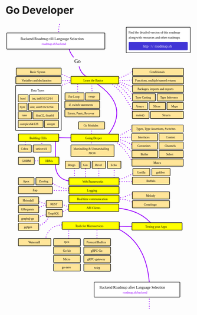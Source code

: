 # Go Developer

<link href="style/main.css" rel="stylesheet">

<svg xmlns="http://www.w3.org/2000/svg" xmlns:xlink="http://www.w3.org/1999/xlink" viewBox="1 152 1008 1557"
    style="font-family: balsamiq">
    <path d="M293 157Q276.10544138325673 233.1738375311804 331 235" fill="none" stroke="rgb(153,0,255)" stroke-width="4"
        stroke-linecap="round" stroke-linejoin="round" stroke-dasharray="0.8 12"></path>
    <path d="M576 1249Q770.456695506746 1319.1730113240437 782 1578" fill="none" stroke="rgb(153,0,255)"
        stroke-width="4" stroke-linecap="round" stroke-linejoin="round" stroke-dasharray="undefined"></path>
    <path d="M496.5 1261Q496.8274533890907 1286.7244198895028 496.5 1330" fill="none" stroke="rgb(153,0,255)"
        stroke-width="4" stroke-linecap="round" stroke-linejoin="round" stroke-dasharray="0.8 12"></path>
    <path d="M343.5 1250Q343.8274533890907 1275.7244198895028 343.5 1319" fill="none" stroke="rgb(153,0,255)"
        stroke-width="4" stroke-linecap="round" stroke-linejoin="round" stroke-dasharray="0.8 12"></path>
    <path d="M356.5 1246Q235.54081389735572 1224.9446960726427 216.5 1323.5" fill="none" stroke="rgb(153,0,255)"
        stroke-width="4" stroke-linecap="round" stroke-linejoin="round" stroke-dasharray="0.8 12"></path>
    <path d="M708.5 1250Q636.223832995423 1252.4247763114765 588 1248" fill="none" stroke="rgb(153,0,255)"
        stroke-width="4" stroke-linecap="round" stroke-linejoin="round" stroke-dasharray="undefined"></path>
    <path d="M598 1151Q736.2926453164952 1160.2444870544196 801 1247.5" fill="none" stroke="rgb(153,0,255)"
        stroke-width="4" stroke-linecap="round" stroke-linejoin="round" stroke-dasharray="undefined"></path>
    <path d="M241.5 1187.5Q203.29439057497487 1184.5885801526965 173.5 1206.5" fill="none" stroke="rgb(153,0,255)"
        stroke-width="4" stroke-linecap="round" stroke-linejoin="round" stroke-dasharray="0.8 12"></path>
    <path d="M238.5 1187.5Q222.7124984950272 1238.6397804916494 170.5 1248.5" fill="none" stroke="rgb(153,0,255)"
        stroke-width="4" stroke-linecap="round" stroke-linejoin="round" stroke-dasharray="0.8 12"></path>
    <path d="M361.5 1150.5Q322.02693956977424 1158.4655555527547 304.5 1178.5" fill="none" stroke="rgb(153,0,255)"
        stroke-width="4" stroke-linecap="round" stroke-linejoin="round" stroke-dasharray="0.8 12"></path>
    <path d="M232.5 1133.5Q192.9182626196847 1139.0017827403024 164.5 1159.5" fill="none" stroke="rgb(153,0,255)"
        stroke-width="4" stroke-linecap="round" stroke-linejoin="round" stroke-dasharray="0.8 12"></path>
    <path d="M236.5 1125.5Q195.01428929562968 1130.8729202673526 172.5 1106.5" fill="none" stroke="rgb(153,0,255)"
        stroke-width="4" stroke-linecap="round" stroke-linejoin="round" stroke-dasharray="0.8 12"></path>
    <path d="M369.5 1146Q325.4579649999183 1146.1051416333657 299.5 1122.5" fill="none" stroke="rgb(153,0,255)"
        stroke-width="4" stroke-linecap="round" stroke-linejoin="round" stroke-dasharray="0.8 12"></path>
    <path d="M698 1124Q649.4125032011184 1097.570464894895 605 1104.5" fill="none" stroke="rgb(153,0,255)"
        stroke-width="4" stroke-linecap="round" stroke-linejoin="round" stroke-dasharray="0.8 12"></path>
    <path d="M698 1069Q652.4560882097093 1093.9771742440971 604 1096.5" fill="none" stroke="rgb(153,0,255)"
        stroke-width="4" stroke-linecap="round" stroke-linejoin="round" stroke-dasharray="0.8 12"></path>
    <path d="M354.5 1048Q282.263315758886 1045.9299334292596 244 1005" fill="none" stroke="rgb(153,0,255)"
        stroke-width="4" stroke-linecap="round" stroke-linejoin="round" stroke-dasharray="0.8 12"></path>
    <path d="M355.5 1056Q283.22383299542304 1058.4247763114765 235 1054" fill="none" stroke="rgb(153,0,255)"
        stroke-width="4" stroke-linecap="round" stroke-linejoin="round" stroke-dasharray="0.8 12"></path>
    <path d="M150 896.5Q187.10843373493972 894.0857163594136 227 896.5" fill="none" stroke="rgb(153,0,255)"
        stroke-width="4" stroke-linecap="round" stroke-linejoin="round" stroke-dasharray="0.8 12"></path>
    <path d="M369 1006.5Q265.67160150185424 1005.8884929186331 271 899" fill="none" stroke="rgb(153,0,255)"
        stroke-width="4" stroke-linecap="round" stroke-linejoin="round" stroke-dasharray="undefined"></path>
    <path d="M589 922Q591.1477718101321 955.0120481927711 589 990.5" fill="none" stroke="rgb(153,0,255)"
        stroke-width="4" stroke-linecap="round" stroke-linejoin="round" stroke-dasharray="0.8 12"></path>
    <path d="M506 925Q508.1477718101321 958.0120481927711 506 993.5" fill="none" stroke="rgb(153,0,255)"
        stroke-width="4" stroke-linecap="round" stroke-linejoin="round" stroke-dasharray="0.8 12"></path>
    <path d="M434 927Q436.1477718101321 960.0120481927711 434 995.5" fill="none" stroke="rgb(153,0,255)"
        stroke-width="4" stroke-linecap="round" stroke-linejoin="round" stroke-dasharray="0.8 12"></path>
    <path d="M374 924Q376.1477718101321 957.0120481927711 374 992.5" fill="none" stroke="rgb(153,0,255)"
        stroke-width="4" stroke-linecap="round" stroke-linejoin="round" stroke-dasharray="0.8 12"></path>
    <path d="M710 1008.5Q648.5698935234932 1008.3271771938533 616 1008.5" fill="none" stroke="rgb(153,0,255)"
        stroke-width="4" stroke-linecap="round" stroke-linejoin="round" stroke-dasharray="0.8 12"></path>
    <path d="M702 957.5Q653.8661795874258 990.4731461736649 605 997.5" fill="none" stroke="rgb(153,0,255)"
        stroke-width="4" stroke-linecap="round" stroke-linejoin="round" stroke-dasharray="0.8 12"></path>
    <path d="M272 892Q270.6815583823948 841.0027101414265 271 774.5" fill="none" stroke="rgb(153,0,255)"
        stroke-width="4" stroke-linecap="round" stroke-linejoin="round" stroke-dasharray="undefined"></path>
    <path d="M109 834Q105.66642512783054 798.0196113951789 108 766" fill="none" stroke="rgb(153,0,255)" stroke-width="4"
        stroke-linecap="round" stroke-linejoin="round" stroke-dasharray="0.8 12"></path>
    <path d="M197 828Q197.71498051132212 801.7556756756757 197 777" fill="none" stroke="rgb(153,0,255)" stroke-width="4"
        stroke-linecap="round" stroke-linejoin="round" stroke-dasharray="0.8 12"></path>
    <path d="M465 773Q466.69313398171 799.0240963855422 465 827" fill="none" stroke="rgb(153,0,255)" stroke-width="4"
        stroke-linecap="round" stroke-linejoin="round" stroke-dasharray="0.8 12"></path>
    <path d="M368 770.5Q316.5747998965835 771.8976846081109 270 769.5" fill="none" stroke="rgb(153,0,255)"
        stroke-width="4" stroke-linecap="round" stroke-linejoin="round" stroke-dasharray="undefined"></path>
    <path d="M467 709Q468.8028741471912 736.710843373494 467 766.5" fill="none" stroke="rgb(153,0,255)" stroke-width="4"
        stroke-linecap="round" stroke-linejoin="round" stroke-dasharray="0.8 12"></path>
    <path d="M695.5 910Q642.958651151126 818.2643427779536 588.5 785" fill="none" stroke="rgb(153,0,255)"
        stroke-width="4" stroke-linecap="round" stroke-linejoin="round" stroke-dasharray="0.8 12"></path>
    <path d="M690.5 852Q641.3394403784653 797.5305801393769 599.5 783" fill="none" stroke="rgb(153,0,255)"
        stroke-width="4" stroke-linecap="round" stroke-linejoin="round" stroke-dasharray="0.8 12"></path>
    <path d="M702 766Q637.9647731549491 771.0153528633346 595 769" fill="none" stroke="rgb(153,0,255)" stroke-width="4"
        stroke-linecap="round" stroke-linejoin="round" stroke-dasharray="0.8 12"></path>
    <path d="M696 813Q640.1157511932291 780.1424093821518 601 779" fill="none" stroke="rgb(153,0,255)" stroke-width="4"
        stroke-linecap="round" stroke-linejoin="round" stroke-dasharray="0.8 12"></path>
    <path d="M701 712Q640.6853310804988 751.2364322519314 592.5 768.5" fill="none" stroke="rgb(153,0,255)"
        stroke-width="4" stroke-linecap="round" stroke-linejoin="round" stroke-dasharray="0.8 12"></path>
    <path d="M698 649.5Q647.3140226883133 515.622777905789 557 468.5" fill="none" stroke="rgb(153,0,255)"
        stroke-width="4" stroke-linecap="round" stroke-linejoin="round" stroke-dasharray="0.8 12"></path>
    <path d="M702 603.5Q653.5245931435408 495.354157411754 577 471" fill="none" stroke="rgb(153,0,255)" stroke-width="4"
        stroke-linecap="round" stroke-linejoin="round" stroke-dasharray="0.8 12"></path>
    <path d="M472.5 542Q468.1266511830454 504.5350558861954 468.5 464" fill="none" stroke="rgb(153,0,255)"
        stroke-width="4" stroke-linecap="round" stroke-linejoin="round" stroke-dasharray="0.8 12"></path>
    <path d="M393 546Q390.3975903614458 506 393 463" fill="none" stroke="rgb(153,0,255)" stroke-width="4"
        stroke-linecap="round" stroke-linejoin="round" stroke-dasharray="0.8 12"></path>
    <path d="M703 552Q658.0753258781086 488.9986998350727 602 469" fill="none" stroke="rgb(153,0,255)" stroke-width="4"
        stroke-linecap="round" stroke-linejoin="round" stroke-dasharray="0.8 12"></path>
    <path d="M342 270Q344.2134082235958 304.4544953865448 369 334" fill="none" stroke="rgb(153,0,255)" stroke-width="4"
        stroke-linecap="round" stroke-linejoin="round" stroke-dasharray="undefined"></path>
    <g class="clickable-group" data-group-id="ext_link:roadmap.sh/backend">
        <rect x="7.35" y="203.35" width="532.3" height="87.3" rx="2" fill="rgb(255,255,255)" fill-opacity="1"
            stroke="rgb(0,0,0)" stroke-width="2.7"></rect><text x="82" y="242.5" fill="rgb(0,0,0)" font-style="normal"
            font-weight="normal" font-size="20px">
            <tspan>Backend Roadmap till Language Selection</tspan>
        </text><text x="197" y="268" fill="rgb(153,0,255)" font-style="normal" font-weight="normal" font-size="16px">
            <tspan>roadmap.sh/backend</tspan>
        </text>
    </g>
    <path d="M479 467Q688.0406303790636 596.875051694537 548 765.5" fill="none" stroke="rgb(153,0,255)" stroke-width="4"
        stroke-linecap="round" stroke-linejoin="round" stroke-dasharray="undefined"></path>
    <path d="M698.5 405.5Q648.6644842744512 439.96923670577416 601 452" fill="none" stroke="rgb(153,0,255)"
        stroke-width="4" stroke-linecap="round" stroke-linejoin="round" stroke-dasharray="0.8 12"></path>
    <path d="M717 509Q650.2630724722475 473.9356900603471 597 465" fill="none" stroke="rgb(153,0,255)" stroke-width="4"
        stroke-linecap="round" stroke-linejoin="round" stroke-dasharray="0.8 12"></path>
    <path d="M383 456Q321.2354962001743 441.07363719386046 276 405" fill="none" stroke="rgb(153,0,255)" stroke-width="4"
        stroke-linecap="round" stroke-linejoin="round" stroke-dasharray="0.8 12"></path>
    <path d="M384 462Q317.9360225457389 474.68987917373784 276 506" fill="none" stroke="rgb(153,0,255)" stroke-width="4"
        stroke-linecap="round" stroke-linejoin="round" stroke-dasharray="0.8 12"></path>
    <path d="M389 458Q329.0675569994615 465.8862139459812 274 457" fill="none" stroke="rgb(153,0,255)" stroke-width="4"
        stroke-linecap="round" stroke-linejoin="round" stroke-dasharray="0.8 12"></path>
    <path d="M699.5 457.5Q631.7196715659876 461.5978354232341 577 459" fill="none" stroke="rgb(153,0,255)"
        stroke-width="4" stroke-linecap="round" stroke-linejoin="round" stroke-dasharray="0.8 12"></path><text x="374"
        y="366.5" fill="rgb(0,0,0)" font-style="normal" font-weight="normal" font-size="28px">
        <tspan>Go</tspan>
    </text>
    <path d="M400 386Q411.7500675580003 428.9312828329365 451 445" fill="none" stroke="rgb(153,0,255)" stroke-width="4"
        stroke-linecap="round" stroke-linejoin="round" stroke-dasharray="undefined"></path>
    <g class="clickable-group done" data-group-id="100-go-basics">
        <rect x="355.35" y="438.35" width="259.3" height="40.3" rx="2" fill="rgb(255,255,0)" fill-opacity="1"
            stroke="rgb(0,0,0)" stroke-width="2.7"></rect><text x="423" y="465" fill="rgb(0,0,0)" font-style="normal"
            font-weight="normal" font-size="16px">
            <tspan>Learn the Basics</tspan>
        </text>
    </g>
    <g class="clickable-group done" data-group-id="100-go-basics:basic-syntax">
        <rect x="58.35" y="393.35" width="244.3" height="39.3" rx="2" fill="rgb(255,229,153)" fill-opacity="1"
            stroke="rgb(0,0,0)" stroke-width="2.7"></rect><text x="133" y="419" fill="rgb(0,0,0)" font-style="normal"
            font-weight="normal" font-size="16px">
            <tspan>Basic Syntax</tspan>
        </text>
    </g>
    <g class="clickable-group done" data-group-id="101-go-basics:variables">
        <rect x="56.35" y="439.35" width="246.3" height="39.3" rx="2" fill="rgb(255,229,153)" fill-opacity="1"
            stroke="rgb(0,0,0)" stroke-width="2.7"></rect><text x="88" y="465" fill="rgb(0,0,0)" font-style="normal"
            font-weight="normal" font-size="16px">
            <tspan>Variables and declaration</tspan>
        </text>
    </g>
    <g class="clickable-group done" data-group-id="109-go-basics:packages">
        <rect x="689.35" y="485.35" width="277.3" height="39.3" rx="2" fill="rgb(255,229,153)" fill-opacity="1"
            stroke="rgb(0,0,0)" stroke-width="2.7"></rect><text x="717" y="511.5" fill="rgb(0,0,0)" font-style="normal"
            font-weight="normal" font-size="16px">
            <tspan>Packages, imports and exports</tspan>
        </text>
    </g>
    <g class="clickable-group done" data-group-id="108-go-basics:functions">
        <rect x="689.35" y="439.35" width="277.3" height="39.3" rx="2" fill="rgb(255,229,153)" fill-opacity="1"
            stroke="rgb(0,0,0)" stroke-width="2.7"></rect><text x="704" y="465" fill="rgb(0,0,0)" font-style="normal"
            font-weight="normal" font-size="16px">
            <tspan>Functions, multiple/named returns</tspan>
        </text>
    </g>
    <rect x="655.35" y="172.35" width="347.3" height="138.3" rx="2" fill="rgb(255,255,255)" fill-opacity="1"
        stroke="rgb(0,0,0)" stroke-width="2.7"></rect><text x="668" y="206.5" fill="rgb(0,0,0)" font-style="normal"
        font-weight="normal" font-size="17px">
        <tspan>Find the detailed version of this roadmap</tspan>
    </text><text x="668" y="234.5" fill="rgb(0,0,0)" font-style="normal" font-weight="normal" font-size="17px">
        <tspan>along with resources and other roadmaps</tspan>
    </text>
    <g class="clickable-group" data-group-id="ext_link:roadmap.sh">
        <rect x="670.35" y="253.35" width="317.3" height="42.3" rx="2" fill="rgb(65,53,214)" fill-opacity="1"
            stroke="rgb(65,53,214)" stroke-width="2.7"></rect><text x="810" y="281.5" fill="rgb(255,255,255)"
            font-style="normal" font-weight="normal" font-size="20px">
            <tspan>roadmap.sh</tspan>
        </text><text x="745" y="281.5" fill="rgb(255,255,255)" font-style="normal" font-weight="normal"
            font-size="20px">
            <tspan>http</tspan>
        </text><text x="782" y="279" fill="rgb(255,255,255)" font-style="normal" font-weight="normal" font-size="20px">
            <tspan>:</tspan>
        </text><text x="789" y="282.5" fill="rgb(255,255,255)" font-style="normal" font-weight="normal"
            font-size="20px">
            <tspan>/</tspan>
        </text><text x="797" y="282.5" fill="rgb(255,255,255)" font-style="normal" font-weight="normal"
            font-size="20px">
            <tspan>/</tspan>
        </text>
    </g>
    <g class="clickable-group done" data-group-id="107-go-basics:conditionals">
        <rect x="689.35" y="394.35" width="277.3" height="39.3" rx="2" fill="rgb(255,229,153)" fill-opacity="1"
            stroke="rgb(0,0,0)" stroke-width="2.7"></rect><text x="782" y="420" fill="rgb(0,0,0)" font-style="normal"
            font-weight="normal" font-size="16px">
            <tspan>Conditionals</tspan>
        </text>
    </g>
    <g class="clickable-group done" data-group-id="110-go-basics:type-casting">
        <rect x="689.35" y="532.35" width="124.3" height="39.3" rx="2" fill="rgb(255,229,153)" fill-opacity="1"
            stroke="rgb(0,0,0)" stroke-width="2.7"></rect><text x="705" y="558" fill="rgb(0,0,0)" font-style="normal"
            font-weight="normal" font-size="16px">
            <tspan>Type Casting</tspan>
        </text>
    </g>
    <g class="clickable-group done" data-group-id="111-go-basics:type-inference">
        <rect x="823.35" y="532.35" width="143.3" height="39.3" rx="2" fill="rgb(255,229,153)" fill-opacity="1"
            stroke="rgb(0,0,0)" stroke-width="2.7"></rect><text x="840" y="558" fill="rgb(0,0,0)" font-style="normal"
            font-weight="normal" font-size="16px">
            <tspan>Type Inference</tspan>
        </text>
    </g>
    <g class="clickable-group done" data-group-id="103-go-basics:for-loop">
        <rect x="323.35" y="527.35" width="103.3" height="39.3" rx="2" fill="rgb(255,229,153)" fill-opacity="1"
            stroke="rgb(0,0,0)" stroke-width="2.7"></rect><text x="342" y="553" fill="rgb(0,0,0)" font-style="normal"
            font-weight="normal" font-size="16px">
            <tspan>For Loop</tspan>
        </text>
    </g>
    <g class="clickable-group done" data-group-id="105-go-basics:conditionals">
        <rect x="322.35" y="572.35" width="189.3" height="39.3" rx="2" fill="rgb(255,229,153)" fill-opacity="1"
            stroke="rgb(0,0,0)" stroke-width="2.7"></rect><text x="344" y="598" fill="rgb(0,0,0)" font-style="normal"
            font-weight="normal" font-size="16px">
            <tspan>if, switch statements</tspan>
        </text>
    </g>
    <g class="clickable-group done" data-group-id="101-go-advanced">
        <rect x="355.35" y="751.35" width="259.3" height="40.3" rx="2" fill="rgb(255,255,0)" fill-opacity="1"
            stroke="rgb(0,0,0)" stroke-width="2.7"></rect><text x="433" y="778" fill="rgb(0,0,0)" font-style="normal"
            font-weight="normal" font-size="16px">
            <tspan>Going Deeper</tspan>
        </text>
    </g>
    <g class="clickable-group done" data-group-id="116-go-basics:structs">
        <rect x="787.35" y="627.35" width="178.3" height="39.3" rx="2" fill="rgb(255,229,153)" fill-opacity="1"
            stroke="rgb(0,0,0)" stroke-width="2.7"></rect><text x="851" y="653" fill="rgb(0,0,0)" font-style="normal"
            font-weight="normal" font-size="16px">
            <tspan>Structs</tspan>
        </text>
    </g>
    <g class="clickable-group done" data-group-id="103-go-advanced:interfaces">
        <rect x="685.35" y="747.35" width="140.3" height="39.3" rx="2" fill="rgb(255,229,153)" fill-opacity="1"
            stroke="rgb(0,0,0)" stroke-width="2.7"></rect><text x="719" y="774" fill="rgb(0,0,0)" font-style="normal"
            font-weight="normal" font-size="16px">
            <tspan>Interfaces</tspan>
        </text>
    </g>
    <g class="clickable-group done" data-group-id="112-go-basics:arrays">
        <rect x="689.35" y="579.35" width="81.3" height="39.3" rx="2" fill="rgb(255,229,153)" fill-opacity="1"
            stroke="rgb(0,0,0)" stroke-width="2.7"></rect><text x="707" y="605" fill="rgb(0,0,0)" font-style="normal"
            font-weight="normal" font-size="16px">
            <tspan>Arrays</tspan>
        </text>
    </g>
    <g class="clickable-group done" data-group-id="113-go-basics:slices">
        <rect x="779.35" y="579.35" width="89.3" height="39.3" rx="2" fill="rgb(255,229,153)" fill-opacity="1"
            stroke="rgb(0,0,0)" stroke-width="2.7"></rect><text x="802" y="605" fill="rgb(0,0,0)" font-style="normal"
            font-weight="normal" font-size="16px">
            <tspan>Slices</tspan>
        </text>
    </g>
    <g class="clickable-group done" data-group-id="115-go-basics:make">
        <rect x="688.35" y="627.35" width="91.3" height="39.3" rx="2" fill="rgb(255,229,153)" fill-opacity="1"
            stroke="rgb(0,0,0)" stroke-width="2.7"></rect><text x="708" y="653" fill="rgb(0,0,0)" font-style="normal"
            font-weight="normal" font-size="16px">
            <tspan>make()</tspan>
        </text>
    </g>
    <g class="clickable-group done" data-group-id="104-go-basics:range">
        <rect x="433.35" y="527.35" width="78.3" height="39.3" rx="2" fill="rgb(255,229,153)" fill-opacity="1"
            stroke="rgb(0,0,0)" stroke-width="2.7"></rect><text x="451" y="551.5" fill="rgb(0,0,0)" font-style="normal"
            font-weight="normal" font-size="16px">
            <tspan>range</tspan>
        </text>
    </g>
    <g class="clickable-group done" data-group-id="114-go-basics:maps">
        <rect x="876.35" y="579.35" width="89.3" height="39.3" rx="2" fill="rgb(255,229,153)" fill-opacity="1"
            stroke="rgb(0,0,0)" stroke-width="2.7"></rect><text x="900" y="605" fill="rgb(0,0,0)" font-style="normal"
            font-weight="normal" font-size="16px">
            <tspan>Maps</tspan>
        </text>
    </g>
    <g class="clickable-group done" data-group-id="102-go-advanced:types-and-type-assertions">
        <rect x="686.35" y="701.35" width="278.3" height="39.3" rx="2" fill="rgb(255,229,153)" fill-opacity="1"
            stroke="rgb(0,0,0)" stroke-width="2.7"></rect><text x="709" y="727" fill="rgb(0,0,0)" font-style="normal"
            font-weight="normal" font-size="16px">
            <tspan>Types, Type Assertions, Switches</tspan>
        </text>
    </g>
    <g class="clickable-group done" data-group-id="106-go-basics:errors-panic-recover">
        <rect x="322.35" y="618.35" width="189.3" height="39.3" rx="2" fill="rgb(255,229,153)" fill-opacity="1"
            stroke="rgb(0,0,0)" stroke-width="2.7"></rect><text x="337" y="644.5" fill="rgb(0,0,0)" font-style="normal"
            font-weight="normal" font-size="16px">
            <tspan>Errors, Panic, Recover</tspan>
        </text>
    </g>
    <g class="clickable-group done" data-group-id="105-go-advanced:goroutines">
        <rect x="686.35" y="793.35" width="139.3" height="39.3" rx="2" fill="rgb(255,229,153)" fill-opacity="1"
            stroke="rgb(0,0,0)" stroke-width="2.7"></rect><text x="716" y="819" fill="rgb(0,0,0)" font-style="normal"
            font-weight="normal" font-size="16px">
            <tspan>Goroutines</tspan>
        </text>
    </g>
    <g class="clickable-group done" data-group-id="106-go-advanced:channels">
        <rect x="833.35" y="793.35" width="131.3" height="39.3" rx="2" fill="rgb(255,229,153)" fill-opacity="1"
            stroke="rgb(0,0,0)" stroke-width="2.7"></rect><text x="864" y="819" fill="rgb(0,0,0)" font-style="normal"
            font-weight="normal" font-size="16px">
            <tspan>Channels</tspan>
        </text>
    </g>
    <g class="clickable-group done" data-group-id="107-go-advanced:buffer">
        <rect x="686.35" y="839.35" width="139.3" height="39.3" rx="2" fill="rgb(255,229,153)" fill-opacity="1"
            stroke="rgb(0,0,0)" stroke-width="2.7"></rect><text x="734" y="865" fill="rgb(0,0,0)" font-style="normal"
            font-weight="normal" font-size="16px">
            <tspan>Buffer</tspan>
        </text>
    </g>
    <g class="clickable-group done" data-group-id="108-go-advanced:select">
        <rect x="833.35" y="839.35" width="131.3" height="39.3" rx="2" fill="rgb(255,229,153)" fill-opacity="1"
            stroke="rgb(0,0,0)" stroke-width="2.7"></rect><text x="872" y="865" fill="rgb(0,0,0)" font-style="normal"
            font-weight="normal" font-size="16px">
            <tspan>Select</tspan>
        </text>
    </g>
    <g class="clickable-group done" data-group-id="109-go-advanced:mutext">
        <rect x="686.35" y="885.35" width="278.3" height="39.3" rx="2" fill="rgb(255,229,153)" fill-opacity="1"
            stroke="rgb(0,0,0)" stroke-width="2.7"></rect><text x="803" y="911" fill="rgb(0,0,0)" font-style="normal"
            font-weight="normal" font-size="16px">
            <tspan>Mutex</tspan>
        </text>
    </g>
    <g class="clickable-group done" data-group-id="100-go-advanced:go-modules">
        <rect x="396.35" y="684.35" width="142.3" height="39.3" rx="2" fill="rgb(255,229,153)" fill-opacity="1"
            stroke="rgb(0,0,0)" stroke-width="2.7"></rect><text x="424" y="710" fill="rgb(0,0,0)" font-style="normal"
            font-weight="normal" font-size="16px">
            <tspan>Go Modules</tspan>
        </text>
    </g>
    <g class="clickable-group done" data-group-id="102-go-building-clis">
        <rect x="70.35" y="750.35" width="219.3" height="40.3" rx="2" fill="rgb(255,255,0)" fill-opacity="1"
            stroke="rgb(0,0,0)" stroke-width="2.7"></rect><text x="131" y="777" fill="rgb(0,0,0)" font-style="normal"
            font-weight="normal" font-size="16px">
            <tspan>Building CLIs</tspan>
        </text>
    </g>
    <g class="clickable-group done" data-group-id="101-go-advanced:working-with-json">
        <rect x="355.35" y="809.35" width="234.3" height="63.3" rx="2" fill="rgb(255,229,153)" fill-opacity="1"
            stroke="rgb(0,0,0)" stroke-width="2.7"></rect><text x="369" y="835" fill="rgb(0,0,0)" font-style="normal"
            font-weight="normal" font-size="16px">
            <tspan>Marshalling &amp; Unmarshalling</tspan>
        </text><text x="451" y="859" fill="rgb(0,0,0)" font-style="normal" font-weight="normal" font-size="16px">
            <tspan>JSON</tspan>
        </text>
    </g>
    <g class="clickable-group done" data-group-id="104-go-advanced:context">
        <rect x="833.35" y="747.35" width="131.3" height="39.3" rx="2" fill="rgb(255,229,153)" fill-opacity="1"
            stroke="rgb(0,0,0)" stroke-width="2.7"></rect><text x="871" y="773" fill="rgb(0,0,0)" font-style="normal"
            font-weight="normal" font-size="16px">
            <tspan>Context</tspan>
        </text>
    </g>
    <g class="clickable-group done" data-group-id="100-go-building-clis:cobra">
        <rect x="70.35" y="809.35" width="70.3" height="39.3" rx="2" fill="rgb(255,229,153)" fill-opacity="1"
            stroke="rgb(0,0,0)" stroke-width="2.7"></rect><text x="84" y="835" fill="rgb(0,0,0)" font-style="normal"
            font-weight="normal" font-size="16px">
            <tspan>Cobra</tspan>
        </text>
    </g>
    <g class="clickable-group done" data-group-id="101-go-building-clis:urfave-cli">
        <rect x="150.35" y="809.35" width="97.3" height="39.3" rx="2" fill="rgb(255,229,153)" fill-opacity="1"
            stroke="rgb(0,0,0)" stroke-width="2.7"></rect><text x="165" y="835" fill="rgb(0,0,0)" font-style="normal"
            font-weight="normal" font-size="16px">
            <tspan>urfave/cli</tspan>
        </text>
    </g>
    <g class="clickable-group done" data-group-id="104-go-web-frameworks">
        <rect x="344.35" y="987.35" width="272.3" height="40.3" rx="2" fill="rgb(255,255,0)" fill-opacity="1"
            stroke="rgb(0,0,0)" stroke-width="2.7"></rect><text x="418" y="1014" fill="rgb(0,0,0)" font-style="normal"
            font-weight="normal" font-size="16px">
            <tspan>Web Frameworks</tspan>
        </text>
    </g>
    <g class="clickable-group done" data-group-id="100-go-web-frameworks:beego">
        <rect x="324.35" y="897.35" width="76.3" height="39.3" rx="2" fill="rgb(255,229,153)" fill-opacity="1"
            stroke="rgb(0,0,0)" stroke-width="2.7"></rect><text x="338" y="923" fill="rgb(0,0,0)" font-style="normal"
            font-weight="normal" font-size="16px">
            <tspan>Beego</tspan>
        </text>
    </g>
    <g class="clickable-group done" data-group-id="101-go-web-frameworks:gin">
        <rect x="409.35" y="897.35" width="51.3" height="39.3" rx="2" fill="rgb(255,229,153)" fill-opacity="1"
            stroke="rgb(0,0,0)" stroke-width="2.7"></rect><text x="422" y="923" fill="rgb(0,0,0)" font-style="normal"
            font-weight="normal" font-size="16px">
            <tspan>Gin</tspan>
        </text>
    </g>
    <g class="clickable-group done" data-group-id="102-go-web-frameworks:revel">
        <rect x="470.35" y="897.35" width="73.3" height="39.3" rx="2" fill="rgb(255,229,153)" fill-opacity="1"
            stroke="rgb(0,0,0)" stroke-width="2.7"></rect><text x="486" y="923" fill="rgb(0,0,0)" font-style="normal"
            font-weight="normal" font-size="16px">
            <tspan>Revel</tspan>
        </text>
    </g>
    <g class="clickable-group done" data-group-id="103-go-web-frameworks:echo">
        <rect x="553.35" y="897.35" width="73.3" height="39.3" rx="2" fill="rgb(255,229,153)" fill-opacity="1"
            stroke="rgb(0,0,0)" stroke-width="2.7"></rect><text x="571" y="923" fill="rgb(0,0,0)" font-style="normal"
            font-weight="normal" font-size="16px">
            <tspan>Echo</tspan>
        </text>
    </g>
    <g class="clickable-group done" data-group-id="106-go-web-frameworks:buffalo">
        <rect x="688.35" y="984.35" width="202.3" height="39.3" rx="2" fill="rgb(255,229,153)" fill-opacity="1"
            stroke="rgb(0,0,0)" stroke-width="2.7"></rect><text x="765" y="1010" fill="rgb(0,0,0)" font-style="normal"
            font-weight="normal" font-size="16px">
            <tspan>Buffalo</tspan>
        </text>
    </g>
    <g class="clickable-group done" data-group-id="104-go-web-frameworks:gorilla">
        <rect x="691.35" y="937.35" width="92.3" height="39.3" rx="2" fill="rgb(255,229,153)" fill-opacity="1"
            stroke="rgb(0,0,0)" stroke-width="2.7"></rect><text x="714" y="963" fill="rgb(0,0,0)" font-style="normal"
            font-weight="normal" font-size="16px">
            <tspan>Gorilla</tspan>
        </text>
    </g>
    <g class="clickable-group done" data-group-id="103-go-orms">
        <rect x="183.35" y="875.35" width="107.3" height="40.3" rx="2" fill="rgb(255,255,0)" fill-opacity="1"
            stroke="rgb(0,0,0)" stroke-width="2.7"></rect><text x="214" y="902" fill="rgb(0,0,0)" font-style="normal"
            font-weight="normal" font-size="16px">
            <tspan>ORMs</tspan>
        </text>
    </g>
    <g class="clickable-group done" data-group-id="100-go-orms:gorm">
        <rect x="70.35" y="876.35" width="86.3" height="39.3" rx="2" fill="rgb(255,229,153)" fill-opacity="1"
            stroke="rgb(0,0,0)" stroke-width="2.7"></rect><text x="89" y="902" fill="rgb(0,0,0)" font-style="normal"
            font-weight="normal" font-size="16px">
            <tspan>GORM</tspan>
        </text>
    </g>
    <g class="clickable-group done" data-group-id="105-go-logging">
        <rect x="344.35" y="1034.35" width="272.3" height="40.3" rx="2" fill="rgb(255,255,0)" fill-opacity="1"
            stroke="rgb(0,0,0)" stroke-width="2.7"></rect><text x="443" y="1061" fill="rgb(0,0,0)" font-style="normal"
            font-weight="normal" font-size="16px">
            <tspan>Logging</tspan>
        </text>
    </g>
    <g class="clickable-group done" data-group-id="101-go-logging:zap">
        <rect x="70.35" y="1034.35" width="184.3" height="39.3" rx="2" fill="rgb(255,229,153)" fill-opacity="1"
            stroke="rgb(0,0,0)" stroke-width="2.7"></rect><text x="148" y="1060" fill="rgb(0,0,0)" font-style="normal"
            font-weight="normal" font-size="16px">
            <tspan>Zap</tspan>
        </text>
    </g>
    <g class="clickable-group done" data-group-id="102-go-logging:apex">
        <rect x="70.35" y="986.35" width="85.3" height="39.3" rx="2" fill="rgb(255,229,153)" fill-opacity="1"
            stroke="rgb(0,0,0)" stroke-width="2.7"></rect><text x="95" y="1012" fill="rgb(0,0,0)" font-style="normal"
            font-weight="normal" font-size="16px">
            <tspan>Apex</tspan>
        </text>
    </g>
    <g class="clickable-group done" data-group-id="106-go-realtime-communication">
        <rect x="344.35" y="1081.35" width="272.3" height="40.3" rx="2" fill="rgb(255,255,0)" fill-opacity="1"
            stroke="rgb(0,0,0)" stroke-width="2.7"></rect><text x="389" y="1108" fill="rgb(0,0,0)" font-style="normal"
            font-weight="normal" font-size="16px">
            <tspan>Real time communication</tspan>
        </text>
    </g>
    <g class="clickable-group done" data-group-id="100-go-realtime-communication:melody">
        <rect x="688.35" y="1063.35" width="202.3" height="39.3" rx="2" fill="rgb(255,229,153)" fill-opacity="1"
            stroke="rgb(0,0,0)" stroke-width="2.7"></rect><text x="763" y="1089" fill="rgb(0,0,0)" font-style="normal"
            font-weight="normal" font-size="16px">
            <tspan>Melody</tspan>
        </text>
    </g>
    <g class="clickable-group done" data-group-id="101-go-realtime-communication:centrifugo">
        <rect x="688.35" y="1111.35" width="202.3" height="39.3" rx="2" fill="rgb(255,229,153)" fill-opacity="1"
            stroke="rgb(0,0,0)" stroke-width="2.7"></rect><text x="751" y="1137" fill="rgb(0,0,0)" font-style="normal"
            font-weight="normal" font-size="16px">
            <tspan>Centrifugo</tspan>
        </text>
    </g>
    <g class="clickable-group done" data-group-id="107-go-api-clients">
        <rect x="343.35" y="1129.35" width="272.3" height="40.3" rx="2" fill="rgb(255,255,0)" fill-opacity="1"
            stroke="rgb(0,0,0)" stroke-width="2.7"></rect><text x="440" y="1156.5" fill="rgb(0,0,0)" font-style="normal"
            font-weight="normal" font-size="16px">
            <tspan>API Clients</tspan>
        </text>
    </g>
    <g class="clickable-group done" data-group-id="100-go-api-clients:rest">
        <rect x="221.35" y="1110.35" width="87.3" height="39.3" rx="2" fill="rgb(255,229,153)" fill-opacity="1"
            stroke="rgb(0,0,0)" stroke-width="2.7"></rect><text x="244" y="1136" fill="rgb(0,0,0)" font-style="normal"
            font-weight="normal" font-size="16px">
            <tspan>REST</tspan>
        </text>
    </g>
    <g class="clickable-group done" data-group-id="100-go-api-clients:rest:heimdall">
        <rect x="70.35" y="1090.35" width="110.3" height="39.3" rx="2" fill="rgb(255,229,153)" fill-opacity="1"
            stroke="rgb(0,0,0)" stroke-width="2.7"></rect><text x="94" y="1116" fill="rgb(0,0,0)" font-style="normal"
            font-weight="normal" font-size="16px">
            <tspan>Heimdall</tspan>
        </text>
    </g>
    <g class="clickable-group done" data-group-id="101-go-api-clients:rest:grequests">
        <rect x="70.35" y="1137.35" width="110.3" height="39.3" rx="2" fill="rgb(255,229,153)" fill-opacity="1"
            stroke="rgb(0,0,0)" stroke-width="2.7"></rect><text x="85" y="1163" fill="rgb(0,0,0)" font-style="normal"
            font-weight="normal" font-size="16px">
            <tspan>GRequests</tspan>
        </text>
    </g>
    <g class="clickable-group done" data-group-id="101-go-api-clients:graphql">
        <rect x="221.35" y="1159.35" width="87.3" height="39.3" rx="2" fill="rgb(255,229,153)" fill-opacity="1"
            stroke="rgb(0,0,0)" stroke-width="2.7"></rect><text x="231" y="1185.5" fill="rgb(0,0,0)" font-style="normal"
            font-weight="normal" font-size="16px">
            <tspan>GraphQL</tspan>
        </text>
    </g>
    <g class="clickable-group done" data-group-id="100-go-api-clients:graphql:graphql-go">
        <rect x="70.35" y="1187.35" width="110.3" height="39.3" rx="2" fill="rgb(255,229,153)" fill-opacity="1"
            stroke="rgb(0,0,0)" stroke-width="2.7"></rect><text x="86" y="1213" fill="rgb(0,0,0)" font-style="normal"
            font-weight="normal" font-size="16px">
            <tspan>graphql-go</tspan>
        </text>
    </g>
    <g class="clickable-group done" data-group-id="101-go-api-clients:graphql:gqlgen">
        <rect x="70.35" y="1233.35" width="110.3" height="39.3" rx="2" fill="rgb(255,229,153)" fill-opacity="1"
            stroke="rgb(0,0,0)" stroke-width="2.7"></rect><text x="101" y="1259" fill="rgb(0,0,0)" font-style="normal"
            font-weight="normal" font-size="16px">
            <tspan>gqlgen</tspan>
        </text>
    </g>
    <g class="clickable-group done" data-group-id="108-go-testing-your-apps">
        <rect x="686.35" y="1230.35" width="272.3" height="40.3" rx="2" fill="rgb(255,255,0)" fill-opacity="1"
            stroke="rgb(0,0,0)" stroke-width="2.7"></rect><text x="759" y="1257" fill="rgb(0,0,0)" font-style="normal"
            font-weight="normal" font-size="16px">
            <tspan>Testing your Apps</tspan>
        </text>
    </g>
    <g class="clickable-group done" data-group-id="109-go-microservices">
        <rect x="307.35" y="1226.35" width="310.3" height="40.3" rx="2" fill="rgb(255,255,0)" fill-opacity="1"
            stroke="rgb(0,0,0)" stroke-width="2.7"></rect><text x="379" y="1253" fill="rgb(0,0,0)" font-style="normal"
            font-weight="normal" font-size="16px">
            <tspan>Tools for Microservices</tspan>
        </text>
    </g>
    <g class="clickable-group done" data-group-id="100-go-microservices:watermill">
        <rect x="70.35" y="1316.35" width="176.3" height="39.3" rx="2" fill="rgb(255,229,153)" fill-opacity="1"
            stroke="rgb(0,0,0)" stroke-width="2.7"></rect><text x="125" y="1342" fill="rgb(0,0,0)" font-style="normal"
            font-weight="normal" font-size="16px">
            <tspan>Watermill</tspan>
        </text>
    </g>
    <g class="clickable-group done" data-group-id="101-go-microservices:rpcx">
        <rect x="261.35" y="1316.35" width="145.3" height="39.3" rx="2" fill="rgb(255,229,153)" fill-opacity="1"
            stroke="rgb(0,0,0)" stroke-width="2.7"></rect><text x="318" y="1340.5" fill="rgb(0,0,0)" font-style="normal"
            font-weight="normal" font-size="16px">
            <tspan>rpcx</tspan>
        </text>
    </g>
    <g class="clickable-group done" data-group-id="102-go-microservices:go-kit">
        <rect x="261.35" y="1361.35" width="145.3" height="39.3" rx="2" fill="rgb(255,229,153)" fill-opacity="1"
            stroke="rgb(0,0,0)" stroke-width="2.7"></rect><text x="312" y="1387" fill="rgb(0,0,0)" font-style="normal"
            font-weight="normal" font-size="16px">
            <tspan>Go-kit</tspan>
        </text>
    </g>
    <g class="clickable-group done" data-group-id="103-go-microservices:micro">
        <rect x="261.35" y="1407.35" width="145.3" height="39.3" rx="2" fill="rgb(255,229,153)" fill-opacity="1"
            stroke="rgb(0,0,0)" stroke-width="2.7"></rect><text x="313" y="1433" fill="rgb(0,0,0)" font-style="normal"
            font-weight="normal" font-size="16px">
            <tspan>Micro</tspan>
        </text>
    </g>
    <g class="clickable-group done" data-group-id="104-go-microservices:go-zero">
        <rect x="261.35" y="1453.35" width="145.3" height="39.3" rx="2" fill="rgb(255,229,153)" fill-opacity="1"
            stroke="rgb(0,0,0)" stroke-width="2.7"></rect><text x="306" y="1477.5" fill="rgb(0,0,0)" font-style="normal"
            font-weight="normal" font-size="16px">
            <tspan>go-zero</tspan>
        </text>
    </g>
    <g class="clickable-group done" data-group-id="105-go-microservices:protocol-buffers">
        <rect x="425.35" y="1316.35" width="145.3" height="39.3" rx="2" fill="rgb(255,229,153)" fill-opacity="1"
            stroke="rgb(0,0,0)" stroke-width="2.7"></rect><text x="440" y="1342.5" fill="rgb(0,0,0)" font-style="normal"
            font-weight="normal" font-size="16px">
            <tspan>Protocol Buffers</tspan>
        </text>
    </g>
    <g class="clickable-group done" data-group-id="106-go-microservices:grpc-go">
        <rect x="425.35" y="1362.35" width="145.3" height="39.3" rx="2" fill="rgb(255,229,153)" fill-opacity="1"
            stroke="rgb(0,0,0)" stroke-width="2.7"></rect><text x="463" y="1388.5" fill="rgb(0,0,0)" font-style="normal"
            font-weight="normal" font-size="16px">
            <tspan>gRPC-Go</tspan>
        </text>
    </g>
    <g class="clickable-group done" data-group-id="107-go-microservices:grpc-gateway">
        <rect x="425.35" y="1408.35" width="145.3" height="39.3" rx="2" fill="rgb(255,229,153)" fill-opacity="1"
            stroke="rgb(0,0,0)" stroke-width="2.7"></rect><text x="444" y="1434.5" fill="rgb(0,0,0)" font-style="normal"
            font-weight="normal" font-size="16px">
            <tspan>gRPC-gateway</tspan>
        </text>
    </g>
    <g class="clickable-group done" data-group-id="108-go-microservices:twirp">
        <rect x="425.35" y="1454.35" width="145.3" height="39.3" rx="2" fill="rgb(255,229,153)" fill-opacity="1"
            stroke="rgb(0,0,0)" stroke-width="2.7"></rect><text x="480" y="1480" fill="rgb(0,0,0)" font-style="normal"
            font-weight="normal" font-size="16px">
            <tspan>twirp</tspan>
        </text>
    </g>
    <path d="M780.5 1605.5Q780.5 1656.7777777777778 780.5 1703" fill="none" stroke="rgb(153,0,255)" stroke-width="4"
        stroke-linecap="round" stroke-linejoin="round" stroke-dasharray="0.8 12"></path>
    <g class="clickable-group" data-group-id="ext_link:roadmap.sh/backend">
        <rect x="481.35" y="1552.35" width="465.3" height="81.3" rx="2" fill="rgb(255,255,255)" fill-opacity="1"
            stroke="rgb(0,0,0)" stroke-width="2.7"></rect><text x="510" y="1588.5" fill="rgb(0,0,0)" font-style="normal"
            font-weight="normal" font-size="20px">
            <tspan>Backend Roadmap after Language Selection</tspan>
        </text><text x="637" y="1613" fill="rgb(153,0,255)" font-style="normal" font-weight="normal" font-size="16px">
            <tspan>roadmap.sh/backend</tspan>
        </text>
    </g>
    <g class="clickable-group done" data-group-id="105-go-web-frameworks:gofiber">
        <rect x="794.35" y="937.35" width="99.3" height="39.3" rx="2" fill="rgb(255,229,153)" fill-opacity="1"
            stroke="rgb(0,0,0)" stroke-width="2.7"></rect><text x="818" y="963" fill="rgb(0,0,0)" font-style="normal"
            font-weight="normal" font-size="16px">
            <tspan>gofiber</tspan>
        </text>
    </g>
    <g class="clickable-group done" data-group-id="102-go-basics:data-types">
        <rect x="55.35" y="487.35" width="247.3" height="243.3" rx="2" fill="rgb(255,255,255)" fill-opacity="1"
            stroke="rgb(0,0,0)" stroke-width="2.7"></rect><text x="139" y="519" fill="rgb(0,0,0)" font-style="normal"
            font-weight="normal" font-size="16px">
            <tspan>Data Types</tspan>
        </text>
        <rect x="69.35" y="537.35" width="54.3" height="39.3" rx="2" fill="rgb(255,229,153)" fill-opacity="1"
            stroke="rgb(0,0,0)" stroke-width="2.7"></rect><text x="81" y="563" fill="rgb(0,0,0)" font-style="normal"
            font-weight="normal" font-size="16px">
            <tspan>bool</tspan>
        </text>
        <rect x="130.35" y="537.35" width="158.3" height="39.3" rx="2" fill="rgb(255,229,153)" fill-opacity="1"
            stroke="rgb(0,0,0)" stroke-width="2.7"></rect><text x="145" y="563.5" fill="rgb(0,0,0)" font-style="normal"
            font-weight="normal" font-size="16px">
            <tspan>int, int8/16/32/64</tspan>
        </text>
        <rect x="69.35" y="583.35" width="48.3" height="39.3" rx="2" fill="rgb(255,229,153)" fill-opacity="1"
            stroke="rgb(0,0,0)" stroke-width="2.7"></rect><text x="79" y="609" fill="rgb(0,0,0)" font-style="normal"
            font-weight="normal" font-size="16px">
            <tspan>byte</tspan>
        </text>
        <rect x="125.35" y="583.35" width="163.3" height="39.3" rx="2" fill="rgb(255,229,153)" fill-opacity="1"
            stroke="rgb(0,0,0)" stroke-width="2.7"></rect><text x="133" y="609.5" fill="rgb(0,0,0)" font-style="normal"
            font-weight="normal" font-size="16px">
            <tspan>uint, uint8/16/32/64</tspan>
        </text>
        <rect x="69.35" y="629.35" width="73.3" height="39.3" rx="2" fill="rgb(255,229,153)" fill-opacity="1"
            stroke="rgb(0,0,0)" stroke-width="2.7"></rect><text x="89" y="653.5" fill="rgb(0,0,0)" font-style="normal"
            font-weight="normal" font-size="16px">
            <tspan>rune</tspan>
        </text>
        <rect x="149.35" y="629.35" width="139.3" height="39.3" rx="2" fill="rgb(255,229,153)" fill-opacity="1"
            stroke="rgb(0,0,0)" stroke-width="2.7"></rect><text x="165" y="655.5" fill="rgb(0,0,0)" font-style="normal"
            font-weight="normal" font-size="16px">
            <tspan>float32, float64</tspan>
        </text>
        <rect x="69.35" y="676.35" width="135.3" height="39.3" rx="2" fill="rgb(255,229,153)" fill-opacity="1"
            stroke="rgb(0,0,0)" stroke-width="2.7"></rect><text x="79" y="702.5" fill="rgb(0,0,0)" font-style="normal"
            font-weight="normal" font-size="16px">
            <tspan>complex64/128</tspan>
        </text>
        <rect x="211.35" y="676.35" width="77.3" height="39.3" rx="2" fill="rgb(255,229,153)" fill-opacity="1"
            stroke="rgb(0,0,0)" stroke-width="2.7"></rect><text x="226" y="702" fill="rgb(0,0,0)" font-style="normal"
            font-weight="normal" font-size="16px">
            <tspan>uintptr</tspan>
        </text>
    </g>
    <g class="clickable-group done" data-group-id="100-go-logging:zerolog">
        <rect x="165.35" y="986.35" width="89.3" height="39.3" rx="2" fill="rgb(255,229,153)" fill-opacity="1"
            stroke="rgb(0,0,0)" stroke-width="2.7"></rect><text x="182" y="1012" fill="rgb(0,0,0)" font-style="normal"
            font-weight="normal" font-size="16px">
            <tspan>Zerolog</tspan>
        </text>
    </g>
</svg>